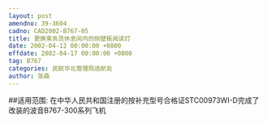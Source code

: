 ```yaml
---
layout: post
amendno: 39-3604
cadno: CAD2002-B767-05
title: 更换乘务员休息间内的侧壁板阅读灯
date: 2002-04-12 00:00:00 +0800
effdate: 2002-04-17 00:00:00 +0800
tag: B767
categories: 民航华北管理局适航处
author: 张森
---
```


##适用范围:
在中华人民共和国注册的按补充型号合格证STC00973WI-D完成了改装的波音B767-300系列飞机

